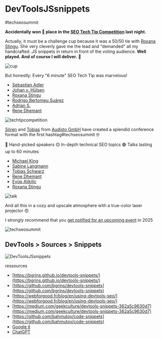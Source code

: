 # DevToolsJSsnippets
#techseosummit

**Accidentally won 🥇 place in the [SEO Tech Tip Competition](https://www.linkedin.com/posts/rene-dhemant_techseosummit-activity-7242119982711472128-lrB6?utm_source=share&utm_medium=member_desktop) last night.**

Actually, it must be a challenge cup because it was a 50/50 tie with [Roxana Stingu](https://www.linkedin.com/in/roxana-stingu/). She very cleverly gave me the lead and “demanded” all my handcrafted .JS snippets in return in front of the voting audience. **Well played. And of course I will deliver.** 🤝

![cup](https://githubassets.pages.dev/PXL_20240918_091031798.jpg)

But honestly: Every "6 minute" SEO Tech Tip was marvelous!

- [Sebastian Adler](https://www.linkedin.com/in/sebadler/)
- [Johan v. Hülsen](https://www.linkedin.com/in/johan-v-h%C3%BClsen-33a42111/)
- [Roxana Stingu](https://www.linkedin.com/in/roxana-stingu/)
- [Rodrigo Bertomeu Suárez](https://www.linkedin.com/in/bertomeurodrigo/)
- [Adrian S.](https://www.linkedin.com/in/adrian-s-2b323b28b/)
- [Rene Dhemant](https://www.linkedin.com/in/rene-dhemant/)

![techtipcompetition](https://githubassets.pages.dev/PXL_20240917_143330458.MP.jpg)

[Sören](https://www.linkedin.com/in/sbendig/) and [Tobias](https://www.linkedin.com/in/schwarztobias/) from [Audisto GmbH](https://audisto.com/) have created a splendid conference format with the first hashtag#techseosummit 🤓

🔵 Hand-picked speakers
🟡 In-depth technical SEO topics 
🟢 Talks lasting up to 60 minutes

- [Michael King](https://www.linkedin.com/in/michaelkingphilly/)
- [Sabine Langmann](https://www.linkedin.com/in/sabine-langmann/)
- [Tobias Schwarz](https://www.linkedin.com/in/schwarztobias/)
- [Rene Dhemant](https://www.linkedin.com/in/rene-dhemant/)
- [Eyüp Alikilic](https://www.linkedin.com/in/eyuepalikilic/)
- [Roxana Stingu](https://www.linkedin.com/in/roxana-stingu/)

![talk](https://githubassets.pages.dev/1_PXL_20240917_111412005.jpg)

And all this in a cozy and upscale atmosphere with a true-color laser projector 😍

I strongly recommend that you [get notified for an upcoming event](https://tech-seo-summit.com/) in 2025

![techseosummit](https://githubassets.pages.dev/PXL_20240917_071530402.jpg)

## DevTools > Sources > Snippets

![DevToolsJSsnippets](https://githubassets.pages.dev/DevToolsJSSnippets.png)

ressources

- [https://bgrins.github.io/devtools-snippets/](https://bgrins.github.io/devtools-snippets/)
- [https://github.com/bgrins/devtools-snippets](https://github.com/bgrins/devtools-snippets)
- [https://webforgood.fr/blog/en/using-devtools-seo/](https://webforgood.fr/blog/en/using-devtools-seo/)
- [https://medium.com/geekculture/devtools-snippets-362a5c9630d7](https://medium.com/geekculture/devtools-snippets-362a5c9630d7)
- [https://github.com/bahmutov/code-snippets](https://github.com/bahmutov/code-snippets)
- [Google it](https://www.google.com/search?q=best+javascript-snippets+to+run+in+devtools)
- [ChatGPT](https://chatgpt.com/)
